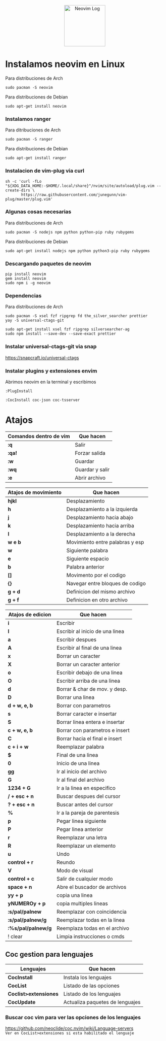 <p align="center">
  <a href="https://neovim.io/">
    <img alt="Neovim Log" src="https://upload.wikimedia.org/wikipedia/commons/4/4f/Neovim-logo.svg" height="130" />
  </a>
</p>
       
              
# Instalamos neovim en Linux

Para distribuciones de Arch
```
sudo pacman -S neovim
```

Para distribuciones de Debian
```
sudo apt-get install neovim
```

### Instalamos ranger

Para ditribuciones de Arch
```
sudo pacman -S ranger
```
Para distribuciones de Debian
```
sudo apt-get install ranger
```

### Instalacion de vim-plug via curl

```
sh -c 'curl -fLo "${XDG_DATA_HOME:-$HOME/.local/share}"/nvim/site/autoload/plug.vim --create-dirs \
       https://raw.githubusercontent.com/junegunn/vim-plug/master/plug.vim'
```

### Algunas cosas necesarias

Para distribuciones de Arch
```
sudo pacman -S nodejs npm python python-pip ruby rubygems
```
Para distribuciones de Debian
```
sudo apt-get install nodejs npm python python3-pip ruby rubygems
```

### Descargando paquetes de neovim

```
pip install neovim
gem install neovim
sudo npm i -g neovim
```

### Dependencias 

Para distribuciones de Arch
``` 
sudo pacman -S xsel fzf ripgrep fd the_silver_searcher prettier 
yay -S universal-ctags-git 
``` 
```
sudo apt-get install xsel fzf ripgrep silversearcher-ag
sudo npm install --save-dev --save-exact prettier
```
### Instalar universal-ctags-git via snap
https://snapcraft.io/universal-ctags

### Instalar plugins y extensiones envim
Abrimos neovim en la terminal y escribimos
```
:PlugInstall
```
```
:CocInstall coc-json coc-tsserver
```
# Atajos

| Comandos dentro de vim  | Que hacen                      | 
|-------------------------|--------------------------------|
|**:q**                   | Salir                          |
|**:qa!**                 | Forzar salida                  |
|**:w**                   | Guardar                        |
|**:wq**                  | Guardar y salir                |
|**:e**                   | Abrir archivo                  |

| Atajos de movimiento    | Que hacen                      | 
|-------------------------|--------------------------------|
|**hjkl**               	| Desplazamiento                 |
|**h**                    | Desplazamiento a la izquierda  |
|**j**                    | Desplazamiento hacia abajo     |
|**k**                    | Desplazamiento hacia arriba    |
|**l**                    | Desplazamiento a la derecha    |
|**w e b**                | Movimiento entre palabras y esp|
|**w**                    | Siguiente palabra              |
|**e**                    | Siguiente espacio              |
|**b**                    | Palabra anterior               |
|**[]**                   | Movimento por el codigo        |
|**{}**                   | Navegar entre bloques de codigo|
|**g + d**                | Definicion del mismo archivo   |
|**g + f**                | Definicion en otro archivo     |

| Atajos de edicion       | Que hacen                      |
|-------------------------|--------------------------------|
|**i**                    | Escribir                       |
|**I**                  	| Escribir al inicio de una linea|
|**a**                    | Escribir despues               |
|**A**                    | Escribir al final de una linea |
|**x**                  	| Borrar un caracter             |
|**X**                  	| Borrar un caracter anterior    |
|**o**                  	| Escribir debajo de una linea   |
|**O**                    | Escribir arriba de una linea   |
|**d**                  	| Borrar & char de mov. y desp.  |
|**D**                  	| Borrar una linea               |
|**d + w, e, b**          | Borrar con parametros          |
|**s**                    | Borrar caracter e insertar     |
|**S**                    | Borrar linea entera e insertar |
|**c + w, e, b**          | Borrar con parametros e insert |
|**C**                    | Borrar hacia el final e insert |
|**c + i + w**            | Reemplazar palabra             |
|**$**                  	| Final de una linea             |
|**0**                  	| Inicio de una linea            |
|**gg**                   | Ir al inicio del archivo       |
|**G**                    | Ir al final del archivo        |
|**1234 + G**             | Ir a la linea en especifico    |
|**/ + esc + n**          | Buscar despues del cursor      |
|**? + esc + n**          | Buscar antes del cursor        |
|**%**                    | Ir a la pareja de parentesis   |
|**p**                    | Pegar linea siguiente          |
|**P**                  	| Pegar linea anterior           |
|**r**                    | Reemplazar una letra           |
|**R**                    | Reemplazar un elemento         |
|**u**                    | Undo                           |
|**control + r**          | Reundo                         |
|**V**                    | Modo de visual                 |
|**control + c**          | Salir de cualquier modo        |
|**space + n**            | Abre el buscador de archivos   |
|**yy + p**               | copia una linea                | 
|**yNUMEROy + p**         | copia multiples lineas         |
|**:s/pal/palnew**        | Reemplazar con coincidencia    |
|**:s/pal/palnew/g**      | Reemplazar todas en la linea   |
|**:%s/pal/palnew/g**     | Reemplaza todas en el archivo  |
|! clear                  | Limpia instrucciones o cmds    |
## **Coc gestion para lenguajes**
| Lenguajes               | Que hacen                      |
|-------------------------|--------------------------------|
|**CocInstall**           | Instala los lenguajes          |
|**CocList**              | Listado de las opciones        |
|**Coclist>extensiones**  | Listado de los lenguajes       |
|**CocUpdate**            | Actualiza paquetes de lenguajes|

### Buscar coc vim para ver las opciones de los lenguajes
https://github.com/neoclide/coc.nvim/wiki/Language-servers
</br>
`Ver en CocList>extensiones si esta habilitado el lenguaje`
